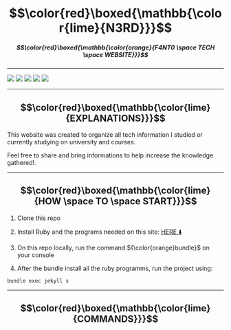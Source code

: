 # $$\color{red}\boxed{\mathbb{\color{lime}{N3RD}}}$$

##### $$\color{red}\boxed{\mathbb{\color{orange}{F4NT0 \space TECH \space WEBSITE}}}$$

---

![](https://img.shields.io/github/issues/F4NT0/N3RD?logo=github)
![](https://img.shields.io/github/forks/F4NT0/N3RD?color=yellow&label=Forks&logo=github)
![](https://img.shields.io/github/stars/F4NT0/N3RD?color=orange&label=Stars&logo=github)
![](https://img.shields.io/github/license/F4NT0/N3RD?color=purple&label=License&logo=github)
![](https://img.shields.io/badge/Website-Jekyll-red)

---

## $$\color{red}\boxed{\mathbb{\color{lime}{EXPLANATIONS}}}$$

This website was created to organize all tech information I studied or currently studying on university and courses.

Feel free to share and bring informations to help increase the knowledge gathered!.

---

## $$\color{red}\boxed{\mathbb{\color{lime}{HOW \space TO \space START}}}$$

1. Clone this repo

2. Install Ruby and the programs needed on this site: [HERE ⬇️](https://jekyllrb.com/docs/installation/)

3. On this repo locally, run the command ${\color{orange}bundle}$ on your console

4. After the bundle install all the ruby programms, run the project using:

```shell
bundle exec jekyll s
```

---

## $$\color{red}\boxed{\mathbb{\color{lime}{COMMANDS}}}$$

